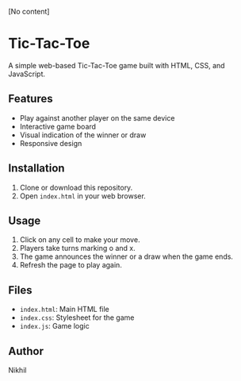 [No content]
# Tic-Tac-Toe

A simple web-based Tic-Tac-Toe game built with HTML, CSS, and JavaScript.

## Features
- Play against another player on the same device
- Interactive game board
- Visual indication of the winner or draw
- Responsive design

## Installation
1. Clone or download this repository.
2. Open `index.html` in your web browser.

## Usage
1. Click on any cell to make your move.
2. Players take turns marking o and x.
3. The game announces the winner or a draw when the game ends.
4. Refresh the page to play again.

## Files
- `index.html`: Main HTML file
- `index.css`: Stylesheet for the game
- `index.js`: Game logic

## Author
Nikhil


